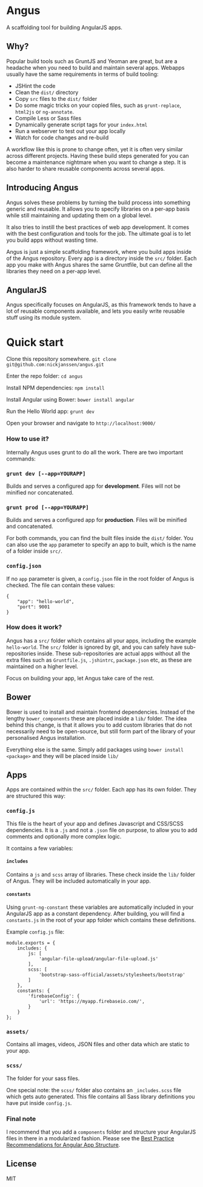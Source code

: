 Angus
=====
A scaffolding tool for building AngularJS apps.

## Why?

Popular build tools such as GruntJS and Yeoman are great, but are a headache when you need to build and maintain several apps.
Webapps usually have the same requirements in terms of build tooling:

* JSHint the code
* Clean the `dist/` directory
* Copy `src` files to the `dist/` folder
* Do some magic tricks on your copied files, such as `grunt-replace`, `html2js` or `ng-annotate`.
* Compile Less or Sass files
* Dynamically generate script tags for your `index.html`
* Run a webserver to test out your app locally
* Watch for code changes and re-build

A workflow like this is prone to change often, yet it is often very similar across different projects. Having these build steps generated for you can become a maintenance nightmare when you want to change a step. It is also harder to share reusable components across several apps.

## Introducing Angus

Angus solves these problems by turning the build process into something generic and reusable. It allows you to specify libraries on a per-app basis while still maintaining and updating them on a global level.

It also tries to instill the best practices of web app development. It comes with the best configuration and tools for the job. The ultimate goal is to let you build apps without wasting time.

Angus is just a simple scaffolding framework, where you build apps inside of the Angus repository. Every app is a directory inside the `src/` folder. Each app you make with Angus shares the same Gruntfile, but can define all the libraries they need on a per-app level.

## AngularJS

Angus specifically focuses on AngularJS, as this framework tends to have a lot of reusable components available, and lets you easily write reusable stuff using its module system.

# Quick start

Clone this repository somewhere.
`git clone git@github.com:nickjanssen/angus.git`

Enter the repo folder:
`cd angus`

Install NPM dependencies:
`npm install`

Install Angular using Bower:
`bower install angular`

Run the Hello World app:
`grunt dev`

Open your browser and navigate to `http://localhost:9000/`

### How to use it?
Internally Angus uses grunt to do all the work. There are two important commands:

### `grunt dev [--app=YOURAPP]`
Builds and serves a configured app for **development**. Files will not be minified nor concatenated.

### `grunt prod [--app=YOURAPP]`
Builds and serves a configured app for **production**. Files will be minified and concatenated. 

For both commands, you can find the built files inside the `dist/` folder.
You can also use the `app` parameter to specify an app to built, which is the name of a folder inside `src/`. 

### `config.json`
If no `app` parameter is given, a `config.json` file in the root folder of Angus is checked. The file can contain these values:
``` 
{
    "app": "hello-world",
    "port": 9001
}
``` 

### How does it work?
Angus has  a `src/` folder which contains all your apps, including the example `hello-world`. The `src/` folder is ignored by git, and you can safely have sub-repositories inside. These sub-repositories are actual apps without all the extra files such as `Gruntfile.js`, `.jshintrc`, `package.json` etc, as these are maintained on a higher level.

Focus on building your app, let Angus take care of the rest.

## Bower

Bower is used to install and maintain frontend dependencies. Instead of the lengthy `bower_components` these are placed inside a `lib/` folder. The idea behind this change, is that it allows you to add custom libraries that do not necessarily need to be open-source, but still form part of the library of your personalised Angus installation.

Everything else is the same. Simply add packages using `bower install <package>` and they will be placed inside `lib/`

## Apps

Apps are contained within the `src/` folder. Each app has its own folder. They are structured this way:

### `config.js`
This file is the heart of your app and defines Javascript and CSS/SCSS dependencies. It is a `.js` and not a `.json` file on purpose, to allow you to add comments and optionally more complex logic.

It contains a few variables:
#### `includes`
Contains a `js` and `scss` array of libraries. These check inside the `lib/` folder of Angus. They will be included automatically in your app.

#### `constants`
Using `grunt-ng-constant` these variables are automatically included in your AngularJS app as a constant dependency. After building, you will find a `constants.js` in the root of your app folder which contains these definitions.

Example `config.js` file:
```
module.exports = {
    includes: {
        js: [
            'angular-file-upload/angular-file-upload.js'
        ],
        scss: [
            'bootstrap-sass-official/assets/stylesheets/bootstrap'
        ]
    },
    constants: {
        'firebaseConfig': {
            'url': 'https://myapp.firebaseio.com/',
        }
    }
};
```

### `assets/`
Contains all images, videos, JSON files and other data which are static to your app.

### `scss/`
The folder for your sass files. 

One special note: the `scss/` folder also contains an `_includes.scss` file which gets auto generated. This file contains all Sass library definitions you have put inside `config.js`.

### Final note
I recommend that you add a `components` folder and structure your AngularJS files in there in a modularized fashion.
Please see the [Best Practice Recommendations for Angular App Structure](https://docs.google.com/document/d/1XXMvReO8-Awi1EZXAXS4PzDzdNvV6pGcuaF4Q9821Es/pub).

## License
MIT


